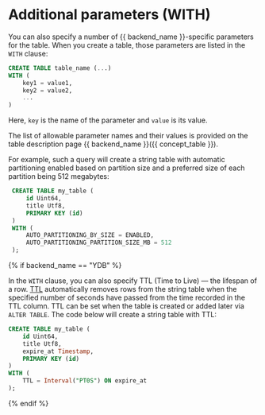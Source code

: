 # Additional parameters (WITH)

You can also specify a number of {{ backend_name }}-specific parameters for the table. When you create a table, those parameters are listed in the ```WITH``` clause:

```sql
CREATE TABLE table_name (...)
WITH (
    key1 = value1,
    key2 = value2,
    ...
)
```

Here, `key` is the name of the parameter and `value` is its value.

The list of allowable parameter names and their values is provided on the table description page {{ backend_name }}({{ concept_table }}).

For example, such a query will create a string table with automatic partitioning enabled based on partition size and a preferred size of each partition being 512 megabytes:
```sql
 CREATE TABLE my_table (
     id Uint64,
     title Utf8,
     PRIMARY KEY (id)
 )
 WITH (
     AUTO_PARTITIONING_BY_SIZE = ENABLED,
     AUTO_PARTITIONING_PARTITION_SIZE_MB = 512
 );
 ```

 {% if backend_name == "YDB" %}

In the `WITH` clause, you can also specify TTL (Time to Live) — the lifespan of a row. [TTL](../../../../concepts/ttl.md) automatically removes rows from the string table when the specified number of seconds have passed from the time recorded in the TTL column. TTL can be set when the table is created or added later via `ALTER TABLE`. The code below will create a string table with TTL:
 ```sql
 CREATE TABLE my_table (
     id Uint64,
     title Utf8,
     expire_at Timestamp,
     PRIMARY KEY (id)
 )
 WITH (
     TTL = Interval("PT0S") ON expire_at
 );
 ```

 {% endif %}